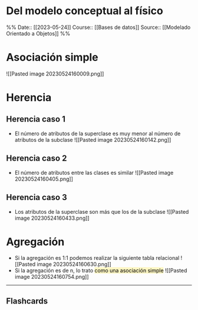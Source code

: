 # Del modelo conceptual al físico

%%
Date:: [[2023-05-24]]
Course:: [[Bases de datos]]
Source:: [[Modelado Orientado a Objetos]]
%%


# Asociación simple 

![[Pasted image 20230524160009.png]]

# Herencia

## Herencia caso 1
- El número de atributos de la superclase es muy menor al número de atributos de la subclase
![[Pasted image 20230524160142.png]]

## Herencia caso 2
- El número de atributos entre las clases es similar
![[Pasted image 20230524160405.png]]

## Herencia caso 3
- Los atributos de la superclase son más que los de la subclase
![[Pasted image 20230524160433.png]]


# Agregación
- Si la agregación es 1:1 podemos realizar la siguiente tabla relacional
![[Pasted image 20230524160630.png]]
- Si la agregación es de n, lo trato <mark style="background: #FFF3A3A6;">como una asociación simple</mark>
![[Pasted image 20230524160754.png]]

___
## Flashcards